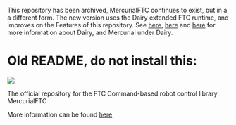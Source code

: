 This repository has been archived, MercurialFTC continues to exist, but in a a different form. The new version uses the Dairy extended FTC runtime, and improves on the Features of this repository.
See [here](https://docs.dairy.foundation/introduction), [here](https://github.com/Dairy-Foundation/Dairy) and [here](https://github.com/Dairy-Foundation/Mercurial) for more information about Dairy, and Mercurial under Dairy.

# Old README, do not install this:

[![](https://www.jitpack.io/v/froze-N-Milk/mercurialftc.svg)](https://www.jitpack.io/#froze-N-Milk/mercurialftc)

The official repository for the FTC Command-based robot control library MercurialFTC

More information can be found [here](https://mercurialftc.gitbook.io/mercurialftc-documentation/)
